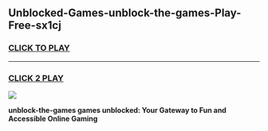 
## Unblocked-Games-unblock-the-games-Play-Free-sx1cj
<h3>
<a href="https://premium76.site?title=unblock-the-games&ref=15A">CLICK TO PLAY</a></h3>
<hr>

<h3>
<a href="https://premium76.site?title=unblock-the-games&ref=15A">CLICK 2 PLAY</a>
  
</h3>

<a href="https://premium76.site?title=unblock-the-games&ref=15A"><img src="https://clearcache.store/games.png"></a>


**unblock-the-games games unblocked: Your Gateway to Fun and Accessible Online Gaming**
